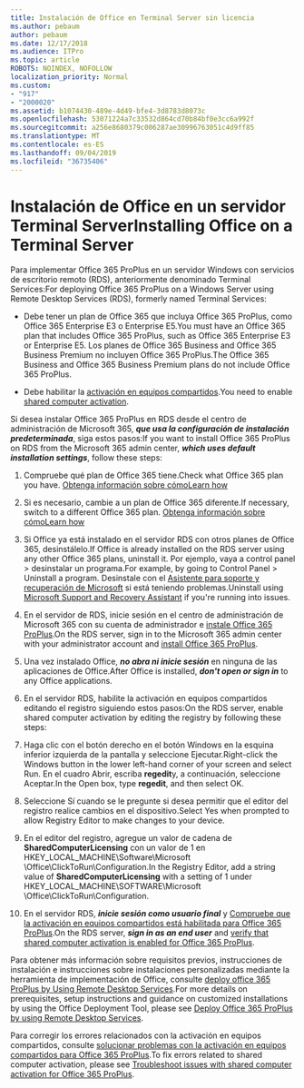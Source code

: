 ```yaml
---
title: Instalación de Office en Terminal Server sin licencia
ms.author: pebaum
author: pebaum
ms.date: 12/17/2018
ms.audience: ITPro
ms.topic: article
ROBOTS: NOINDEX, NOFOLLOW
localization_priority: Normal
ms.custom:
- "917"
- "2000020"
ms.assetid: b1074430-489e-4d49-bfe4-3d8783d8073c
ms.openlocfilehash: 53071224a7c33532d864cd70b84bf0e3cc6a992f
ms.sourcegitcommit: a256e8680379c006287ae30996763051c4d9ff85
ms.translationtype: MT
ms.contentlocale: es-ES
ms.lasthandoff: 09/04/2019
ms.locfileid: "36735406"
---
```

# <a name="installing-office-on-a-terminal-server"></a><span data-ttu-id="4ecb2-102">Instalación de Office en un servidor Terminal Server</span><span class="sxs-lookup"><span data-stu-id="4ecb2-102">Installing Office on a Terminal Server</span></span>

<span data-ttu-id="4ecb2-103">Para implementar Office 365 ProPlus en un servidor Windows con servicios de escritorio remoto (RDS), anteriormente denominado Terminal Services:</span><span class="sxs-lookup"><span data-stu-id="4ecb2-103">For deploying Office 365 ProPlus on a Windows Server using Remote Desktop Services (RDS), formerly named Terminal Services:</span></span>
  
- <span data-ttu-id="4ecb2-104">Debe tener un plan de Office 365 que incluya Office 365 ProPlus, como Office 365 Enterprise E3 o Enterprise E5.</span><span class="sxs-lookup"><span data-stu-id="4ecb2-104">You must have an Office 365 plan that includes Office 365 ProPlus, such as Office 365 Enterprise E3 or Enterprise E5.</span></span> <span data-ttu-id="4ecb2-105">Los planes de Office 365 Business and Office 365 Business Premium no incluyen Office 365 ProPlus.</span><span class="sxs-lookup"><span data-stu-id="4ecb2-105">The Office 365 Business and Office 365 Business Premium plans do not include Office 365 ProPlus.</span></span>

- <span data-ttu-id="4ecb2-106">Debe habilitar la [activación en equipos compartidos](https://docs.microsoft.com/DeployOffice/overview-of-shared-computer-activation-for-office-365-proplus).</span><span class="sxs-lookup"><span data-stu-id="4ecb2-106">You need to enable [shared computer activation](https://docs.microsoft.com/DeployOffice/overview-of-shared-computer-activation-for-office-365-proplus).</span></span>

<span data-ttu-id="4ecb2-107">Si desea instalar Office 365 ProPlus en RDS desde el centro de administración de Microsoft 365, ***que usa la configuración de instalación predeterminada***, siga estos pasos:</span><span class="sxs-lookup"><span data-stu-id="4ecb2-107">If you want to install Office 365 ProPlus on RDS from the Microsoft 365 admin center, ***which uses default installation settings***, follow these steps:</span></span>
  
1. <span data-ttu-id="4ecb2-108">Compruebe qué plan de Office 365 tiene.</span><span class="sxs-lookup"><span data-stu-id="4ecb2-108">Check what Office 365 plan you have.</span></span> [<span data-ttu-id="4ecb2-109">Obtenga información sobre cómo</span><span class="sxs-lookup"><span data-stu-id="4ecb2-109">Learn how</span></span>](https://docs.microsoft.com/office365/admin/admin-overview/what-subscription-do-i-have)

2. <span data-ttu-id="4ecb2-110">Si es necesario, cambie a un plan de Office 365 diferente.</span><span class="sxs-lookup"><span data-stu-id="4ecb2-110">If necessary, switch to a different Office 365 plan.</span></span> [<span data-ttu-id="4ecb2-111">Obtenga información sobre cómo</span><span class="sxs-lookup"><span data-stu-id="4ecb2-111">Learn how</span></span>](https://docs.microsoft.com/office365/admin/subscriptions-and-billing/switch-to-a-different-plan)

3. <span data-ttu-id="4ecb2-112">Si Office ya está instalado en el servidor RDS con otros planes de Office 365, desinstálelo.</span><span class="sxs-lookup"><span data-stu-id="4ecb2-112">If Office is already installed on the RDS server using any other Office 365 plans, uninstall it.</span></span> <span data-ttu-id="4ecb2-113">Por ejemplo, vaya a control panel \> desinstalar un programa.</span><span class="sxs-lookup"><span data-stu-id="4ecb2-113">For example, by going to Control Panel \> Uninstall a program.</span></span> <span data-ttu-id="4ecb2-114">Desinstale con el [Asistente para soporte y recuperación de Microsoft](https://aka.ms/SARA-OfficeUninstall-Alchemy) si está teniendo problemas.</span><span class="sxs-lookup"><span data-stu-id="4ecb2-114">Uninstall using [Microsoft Support and Recovery Assistant](https://aka.ms/SARA-OfficeUninstall-Alchemy) if you're running into issues.</span></span>

4. <span data-ttu-id="4ecb2-115">En el servidor de RDS, inicie sesión en el centro de administración de Microsoft 365 con su cuenta de administrador e [instale Office 365 ProPlus](https://portal.office.com/OLS/MySoftware.aspx).</span><span class="sxs-lookup"><span data-stu-id="4ecb2-115">On the RDS server, sign in to the Microsoft 365 admin center with your administrator account and [install Office 365 ProPlus](https://portal.office.com/OLS/MySoftware.aspx).</span></span>

5. <span data-ttu-id="4ecb2-116">Una vez instalado Office, ***no abra ni inicie sesión*** en ninguna de las aplicaciones de Office.</span><span class="sxs-lookup"><span data-stu-id="4ecb2-116">After Office is installed, ***don't open or sign in*** to any Office applications.</span></span>

6. <span data-ttu-id="4ecb2-117">En el servidor RDS, habilite la activación en equipos compartidos editando el registro siguiendo estos pasos:</span><span class="sxs-lookup"><span data-stu-id="4ecb2-117">On the RDS server, enable shared computer activation by editing the registry by following these steps:</span></span>

1. <span data-ttu-id="4ecb2-118">Haga clic con el botón derecho en el botón Windows en la esquina inferior izquierda de la pantalla y seleccione Ejecutar.</span><span class="sxs-lookup"><span data-stu-id="4ecb2-118">Right-click the Windows button in the lower left-hand corner of your screen and select Run.</span></span> <span data-ttu-id="4ecb2-119">En el cuadro Abrir, escriba **regedit**y, a continuación, seleccione Aceptar.</span><span class="sxs-lookup"><span data-stu-id="4ecb2-119">In the Open box, type **regedit**, and then select OK.</span></span>

2. <span data-ttu-id="4ecb2-120">Seleccione Sí cuando se le pregunte si desea permitir que el editor del registro realice cambios en el dispositivo.</span><span class="sxs-lookup"><span data-stu-id="4ecb2-120">Select Yes when prompted to allow Registry Editor to make changes to your device.</span></span>

3. <span data-ttu-id="4ecb2-121">En el editor del registro, agregue un valor de cadena de **SharedComputerLicensing** con un valor de 1 en HKEY_LOCAL_MACHINE\Software\Microsoft \Office\ClickToRun\Configuration.</span><span class="sxs-lookup"><span data-stu-id="4ecb2-121">In the Registry Editor, add a string value of **SharedComputerLicensing** with a setting of 1 under HKEY_LOCAL_MACHINE\SOFTWARE\Microsoft \Office\ClickToRun\Configuration.</span></span>

7. <span data-ttu-id="4ecb2-122">En el servidor RDS, ***inicie sesión como usuario final*** y [Compruebe que la activación en equipos compartidos está habilitada para Office 365 ProPlus](https://docs.microsoft.com/DeployOffice/troubleshoot-issues-with-shared-computer-activation-for-office-365-proplus#verify-that-activation-for-office-365-proplus-succeeded).</span><span class="sxs-lookup"><span data-stu-id="4ecb2-122">On the RDS server, ***sign in as an end user*** and [verify that shared computer activation is enabled for Office 365 ProPlus](https://docs.microsoft.com/DeployOffice/troubleshoot-issues-with-shared-computer-activation-for-office-365-proplus#verify-that-activation-for-office-365-proplus-succeeded).</span></span>

<span data-ttu-id="4ecb2-123">Para obtener más información sobre requisitos previos, instrucciones de instalación e instrucciones sobre instalaciones personalizadas mediante la herramienta de implementación de Office, consulte [deploy office 365 ProPlus by Using Remote Desktop Services](https://docs.microsoft.com/DeployOffice/deploy-office-365-proplus-by-using-remote-desktop-services).</span><span class="sxs-lookup"><span data-stu-id="4ecb2-123">For more details on prerequisites, setup instructions and guidance on customized installations by using the Office Deployment Tool, please see [Deploy Office 365 ProPlus by using Remote Desktop Services](https://docs.microsoft.com/DeployOffice/deploy-office-365-proplus-by-using-remote-desktop-services).</span></span>
  
<span data-ttu-id="4ecb2-124">Para corregir los errores relacionados con la activación en equipos compartidos, consulte [solucionar problemas con la activación en equipos compartidos para Office 365 ProPlus](https://docs.microsoft.com/DeployOffice/troubleshoot-issues-with-shared-computer-activation-for-office-365-proplus).</span><span class="sxs-lookup"><span data-stu-id="4ecb2-124">To fix errors related to shared computer activation, please see [Troubleshoot issues with shared computer activation for Office 365 ProPlus](https://docs.microsoft.com/DeployOffice/troubleshoot-issues-with-shared-computer-activation-for-office-365-proplus).</span></span>
  